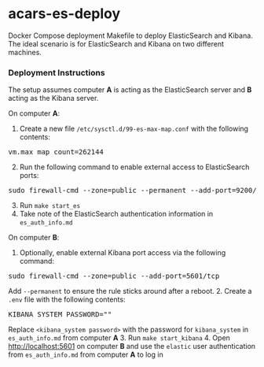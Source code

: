 # acars-es-deploy
Docker Compose deployment Makefile to deploy ElasticSearch and Kibana.
The ideal scenario is for ElasticSearch and Kibana on two different machines.

### Deployment Instructions
The setup assumes computer **A** is acting as the ElasticSearch server and **B** acting as the Kibana server.

On computer **A**:
 1. Create a new file `/etc/sysctl.d/99-es-max-map.conf` with the following contents:
<pre>
vm.max_map_count=262144
</pre> 
 2. Run the following command to enable external access to ElasticSearch ports:
<pre>
sudo firewall-cmd --zone=public --permanent --add-port=9200/tcp
</pre>
 3. Run `make start_es`
 4. Take note of the ElasticSearch authentication information in `es_auth_info.md`

On computer **B**:
 1. Optionally, enable external Kibana port access via the following command:
<pre>
sudo firewall-cmd --zone=public --add-port=5601/tcp
</pre>
Add `--permanent` to ensure the rule sticks around after a reboot.
 2. Create a `.env` file with the following contents:
<pre>
KIBANA_SYSTEM_PASSWORD="<kibana_system password>"
</pre>
Replace `<kibana_system password>` with the password for `kibana_system` in `es_auth_info.md` from computer **A**
 3. Run `make start_kibana`
 4. Open [http://localhost:5601](http://localhost:5601) on computer **B** and use the `elastic` user authentication from `es_auth_info.md` from computer **A** to log in

